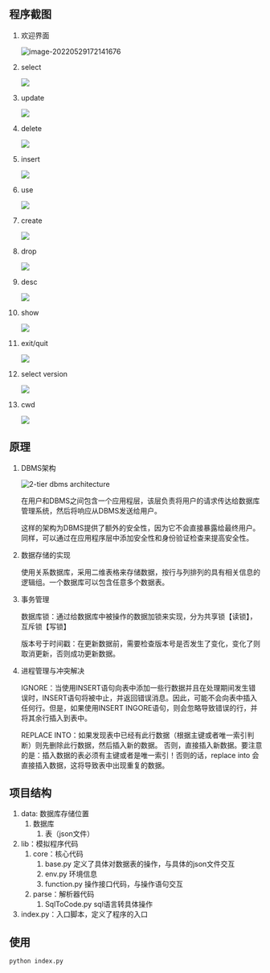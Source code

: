 <!--

 * @Descripttion: 
 * @version: 
 * @Author: Lv Di
 * @Date: 2022-05-17 11:04:50
 * @LastEditors: Lv Di
 * @LastEditTime: 2022-05-17 13:28:44
-->

## 程序截图

1. 欢迎界面
   
   ![image-20220529172141676](https://gitee.com/orange-mint/upload-image/raw/master/202205291721829.png)

2. select
   
   ![](https://gitee.com/orange-mint/upload-image/raw/master/202205291720365.png)

3. update
   
   ![](https://gitee.com/orange-mint/upload-image/raw/master/202205291720808.png)

4. delete
   
   ![](https://gitee.com/orange-mint/upload-image/raw/master/202205291720633.png)

5. insert
   
   ![](https://gitee.com/orange-mint/upload-image/raw/master/202205291720679.png)

6. use
   
   ![](https://gitee.com/orange-mint/upload-image/raw/master/202205291720846.png)

7. create
   
   ![](https://gitee.com/orange-mint/upload-image/raw/master/202205291720250.png)

8. drop
   
   ![](https://gitee.com/orange-mint/upload-image/raw/master/202205291721495.png)

9. desc
   
   ![](https://gitee.com/orange-mint/upload-image/raw/master/202205291721403.png)

10. show
    
    ![](https://gitee.com/orange-mint/upload-image/raw/master/202205291721813.png)

11. exit/quit
    
    ![](https://gitee.com/orange-mint/upload-image/raw/master/202205291721878.png)

12. select version
    
    ![](https://gitee.com/orange-mint/upload-image/raw/master/202205291721875.png)

13. cwd
    
    ![](https://gitee.com/orange-mint/upload-image/raw/master/202205291721439.png)
    
    

## 原理

1. DBMS架构

   ![2-tier dbms architecture](https://gitee.com/orange-mint/upload-image/raw/master/202205291728288.png)

   在用户和DBMS之间包含一个应用程层，该层负责将用户的请求传达给数据库管理系统，然后将响应从DBMS发送给用户。

   这样的架构为DBMS提供了额外的安全性，因为它不会直接暴露给最终用户。同样，可以通过在应用程序层中添加安全性和身份验证检查来提高安全性。

2. 数据存储的实现

   使用关系数据库，采用二维表格来存储数据，按行与列排列的具有相关信息的逻辑组。一个数据库可以包含任意多个数据表。

3. 事务管理

   数据库锁：通过给数据库中被操作的数据加锁来实现，分为共享锁【读锁】，互斥锁【写锁】

   版本号于时间戳：在更新数据前，需要检查版本号是否发生了变化，变化了则取消更新，否则成功更新数据。

4. 进程管理与冲突解决

   IGNORE：当使用INSERT语句向表中添加一些行数据并且在处理期间发生错误时，INSERT语句将被中止，并返回错误消息。因此，可能不会向表中插入任何行。但是，如果使用INSERT INGORE语句，则会忽略导致错误的行，并将其余行插入到表中。
   
   REPLACE INTO：如果发现表中已经有此行数据（根据主键或者唯一索引判断）则先删除此行数据，然后插入新的数据。
   否则，直接插入新数据。要注意的是：插入数据的表必须有主键或者是唯一索引！否则的话，replace into 会直接插入数据，这将导致表中出现重复的数据。 
   
   

## 项目结构

1. data: 数据库存储位置
   1. 数据库
      1. 表（json文件）
2. lib：模拟程序代码
   1. core：核心代码
      1. base.py 定义了具体对数据表的操作，与具体的json文件交互
      2. env.py 环境信息
      3. function.py 操作接口代码，与操作语句交互
   2. parse：解析器代码
      1. SqlToCode.py sql语言转具体操作
3. index.py：入口脚本，定义了程序的入口

## 使用

```shell
python index.py
```
